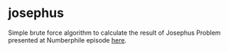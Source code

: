 # josephus
Simple brute force algorithm to calculate the result of Josephus Problem presented at Numberphile episode [here](https://www.youtube.com/watch?v=uCsD3ZGzMgE).
